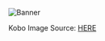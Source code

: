 ![Banner](https://github.com/user-attachments/assets/45fea1c2-0d88-4716-9689-c5ff8f194a13)

Kobo Image Source: [HERE](https://i.pximg.net/img-original/img/2025/03/09/21/47/54/128038411_p1.png)

